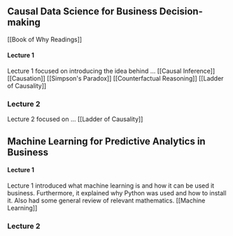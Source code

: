 ## Causal Data Science for Business Decision-making
[[Book of Why Readings]]
#### Lecture 1
Lecture 1 focused on introducing the idea behind ...
[[Causal Inference]]
[[Causation]]
[[Simpson's Paradox]]
[[Counterfactual Reasoning]]
[[Ladder of Causality]]

### Lecture 2
Lecture 2 focused on ...
[[Ladder of Causality]]



## Machine Learning for Predictive Analytics in Business
#### Lecture 1
Lecture 1 introduced what machine learning is and how it can be used it business. Furthermore, it explained why Python was used and how to install it. Also had some general review of relevant mathematics.
[[Machine Learning]]

### Lecture 2

